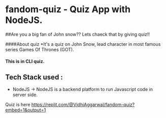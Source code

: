 # fandom-quiz - Quiz App with NodeJS.

##Are you a big fan of John snow?? Lets chaeck that by giving quiz!! 

####About quiz 
*It's a quiz on John Snow, lead character in most famous series Games Of Thrones (GOT).


#### This is in CLI quiz.

## Tech Stack used : 
* NodeJS -> NodeJS is a backend platform to run Javascript code in server side.

Quiz is here https://replit.com/@VidhiAggarwal/fandom-quiz?embed=1&output=1


